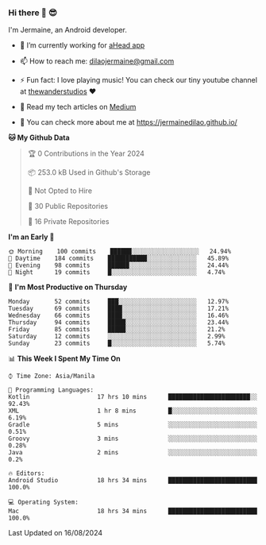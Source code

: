 ### Hi there 👋 😎
I'm Jermaine, an Android developer.

- 🔭 I’m currently working for [aHead app](https://www.ahead-app.com/)

- 📫 How to reach me: dilaojermaine@gmail.com

- ⚡ Fun fact: I love playing music! You can check our tiny youtube channel at [thewanderstudios](https://www.youtube.com/thewanderstudios) ♥️

- 📖 Read my tech articles on [Medium](https://jermainedilao.medium.com/)

- 👀 You can check more about me at https://jermainedilao.github.io/

<!--
**jermainedilao/jermainedilao** is a ✨ _special_ ✨ repository because its `README.md` (this file) appears on your GitHub profile.

Here are some ideas to get you started:

- 🔭 I’m currently working on ...
- 🌱 I’m currently learning ...
- 👯 I’m looking to collaborate on ...
- 🤔 I’m looking for help with ...
- 💬 Ask me about ...
- 📫 How to reach me: ...
- 😄 Pronouns: ...
- ⚡ Fun fact: ...
-->

<!--START_SECTION:waka-->
**🐱 My Github Data** 

> 🏆 0 Contributions in the Year 2024
 > 
> 📦 253.0 kB Used in Github's Storage 
 > 
> 🚫 Not Opted to Hire
 > 
> 📜 30 Public Repositories 
 > 
> 🔑 16 Private Repositories  
 > 
**I'm an Early 🐤** 

```text
🌞 Morning    100 commits    ██████░░░░░░░░░░░░░░░░░░░   24.94% 
🌆 Daytime    184 commits    ███████████░░░░░░░░░░░░░░   45.89% 
🌃 Evening    98 commits     ██████░░░░░░░░░░░░░░░░░░░   24.44% 
🌙 Night      19 commits     █░░░░░░░░░░░░░░░░░░░░░░░░   4.74%

```
📅 **I'm Most Productive on Thursday** 

```text
Monday       52 commits     ███░░░░░░░░░░░░░░░░░░░░░░   12.97% 
Tuesday      69 commits     ████░░░░░░░░░░░░░░░░░░░░░   17.21% 
Wednesday    66 commits     ████░░░░░░░░░░░░░░░░░░░░░   16.46% 
Thursday     94 commits     █████░░░░░░░░░░░░░░░░░░░░   23.44% 
Friday       85 commits     █████░░░░░░░░░░░░░░░░░░░░   21.2% 
Saturday     12 commits     ░░░░░░░░░░░░░░░░░░░░░░░░░   2.99% 
Sunday       23 commits     █░░░░░░░░░░░░░░░░░░░░░░░░   5.74%

```


📊 **This Week I Spent My Time On** 

```text
⌚︎ Time Zone: Asia/Manila

💬 Programming Languages: 
Kotlin                   17 hrs 10 mins      ███████████████████████░░   92.43% 
XML                      1 hr 8 mins         █░░░░░░░░░░░░░░░░░░░░░░░░   6.19% 
Gradle                   5 mins              ░░░░░░░░░░░░░░░░░░░░░░░░░   0.51% 
Groovy                   3 mins              ░░░░░░░░░░░░░░░░░░░░░░░░░   0.28% 
Java                     2 mins              ░░░░░░░░░░░░░░░░░░░░░░░░░   0.2%

🔥 Editors: 
Android Studio           18 hrs 34 mins      █████████████████████████   100.0%

💻 Operating System: 
Mac                      18 hrs 34 mins      █████████████████████████   100.0%

```


 Last Updated on 16/08/2024
<!--END_SECTION:waka-->
